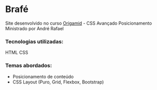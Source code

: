 # Brafé
Site desenvolvido no curso [Origamid](https://www.origamid.com/) - CSS Avançado Posicionamento Ministrado por André Rafael

### Tecnologias utilizadas:
HTML
CSS

### Temas abordados:
- Posicionamento de conteúdo
- CSS Layout (Puro, Grid, Flexbox, Bootstrap)
